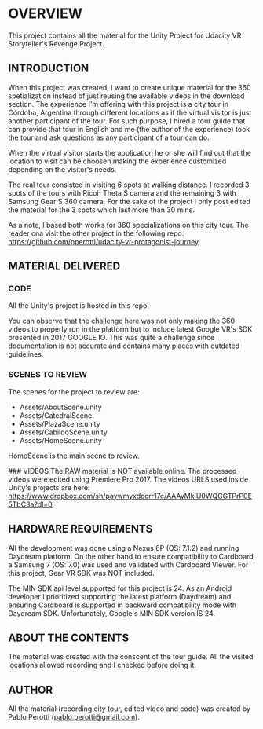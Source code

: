 # OVERVIEW
This project contains all the material for the Unity Project for Udacity VR Storyteller's Revenge Project.

## INTRODUCTION
When this project was created, I want to create unique material for the 360 spetialization instead of just reusing the available videos in the download section. The experience I'm offering with this project is a city tour in Córdoba, Argentina through different locations as if the virtual visitor is just another participant of the tour. For such purpose, I hired a tour guide that can provide that tour in English and me (the author of the experience) took the tour and ask questions as any participant of a tour can do.  

When the virtual visitor starts the application he or she will find out that the location to visit can be choosen making the experience customized depending on the visitor's needs. 

The real tour consisted in visiting 6 spots at walking distance. I recorded 3 spots of the tours with Ricoh Theta S camera and the remaining 3 with Samsung Gear S 360 camera. For the sake of the project I only post edited the material for the 3 spots which last more than 30 mins.

As a note, I based both works for 360 specializations on this city tour. The reader cna visit the other project in the following repo: https://github.com/pperotti/udacity-vr-protagonist-journey

## MATERIAL DELIVERED

### CODE
All the Unity's project is hosted in this repo. 

You can observe that the challenge here was not only making the 360 videos to properly run in the platform but to include latest Google VR's SDK presented in 2017 GOOGLE IO. This was quite a challenge since documentation is not accurate and contains many places with outdated guidelines. 

### SCENES TO REVIEW
The scenes for the project to review are:
- Assets/AboutScene.unity
- Assets/CatedralScene.
- Assets/PlazaScene.unity
- Assets/CabildoScene.unity
- Assets/HomeScene.unity

HomeScene is the main scene to review.

### VIDEOS
The RAW material is NOT available online. The processed videos were edited using Premiere Pro 2017. The videos URLS used inside Unity's projects are here: https://www.dropbox.com/sh/paywmyxdocrr17c/AAAyMkIU0WQCGTPrP0E5TbC3a?dl=0 

## HARDWARE REQUIREMENTS
All the development was done using a Nexus 6P (OS: 7.1.2) and running Daydream platform. On the other hand to ensure compatibility to Cardboard, a Samsung 7 (OS: 7.0) was used and validated with Cardboard Viewer. For this project, Gear VR SDK was NOT included. 

The MIN SDK api level supported for this project is 24. As an Android developer I prioritized supporting the latest platform (Daydream) and ensuring Cardboard is supported in backward compatibility mode with Daydream SDK. Unfortunately, Google's MIN SDK version IS 24.   

## ABOUT THE CONTENTS
The material was created with the conscent of the tour guide. All the visited locations allowed recording and I checked before doing it. 

## AUTHOR
All the material (recording city tour, edited video and code) was created by Pablo Perotti (pablo.perotti@gmail.com). 

